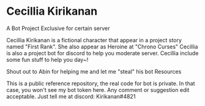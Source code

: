 # Cecillia Kirikanan
A Bot Project Exclusive for certain server

Cecillia Kirikanan is a fictional character that appear in a project story named "First Rank". She also appear as Heroine at "Chrono Curses"
Cecillia is also a project bot for discord to help you moderate server. Cecillia include some fun stuff to help you day~!


Shout out to Abin for helping me and let me "steal" his bot Resources

This is a public reference repository, the real code for bot is private. In that case, you won't see my bot token here.
Any comment or suggestion edit acceptable. Just tell me at discord: Kirikanan#4821
